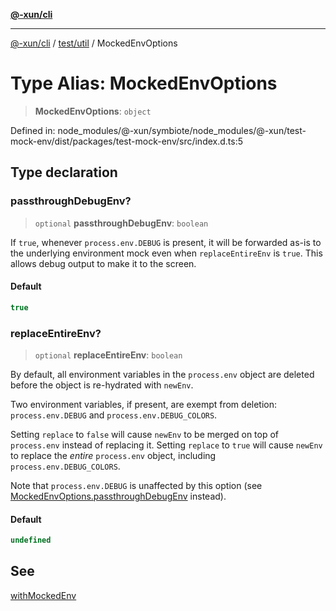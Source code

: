 [**@-xun/cli**](../../../README.md)

***

[@-xun/cli](../../../README.md) / [test/util](../README.md) / MockedEnvOptions

# Type Alias: MockedEnvOptions

> **MockedEnvOptions**: `object`

Defined in: node\_modules/@-xun/symbiote/node\_modules/@-xun/test-mock-env/dist/packages/test-mock-env/src/index.d.ts:5

## Type declaration

### passthroughDebugEnv?

> `optional` **passthroughDebugEnv**: `boolean`

If `true`, whenever `process.env.DEBUG` is present, it will be forwarded
as-is to the underlying environment mock even when `replaceEntireEnv` is
`true`. This allows debug output to make it to the screen.

#### Default

```ts
true
```

### replaceEntireEnv?

> `optional` **replaceEntireEnv**: `boolean`

By default, all environment variables in the `process.env` object are
deleted before the object is re-hydrated with `newEnv`.

Two environment variables, if present, are exempt from deletion:
`process.env.DEBUG` and `process.env.DEBUG_COLORS`.

Setting `replace` to `false` will cause `newEnv` to be merged on top of
`process.env` instead of replacing it. Setting `replace` to `true` will
cause `newEnv` to replace the _entire_ `process.env` object, including
`process.env.DEBUG_COLORS`.

Note that `process.env.DEBUG` is unaffected by this option (see
[MockedEnvOptions.passthroughDebugEnv](MockedEnvOptions.md#passthroughdebugenv) instead).

#### Default

```ts
undefined
```

## See

[withMockedEnv](../functions/withMockedEnv.md)
